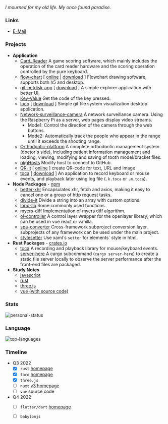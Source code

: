 *I mourned for my old life. My once found paradise.*

[comment]: <> (霓为衣兮风为马, 云之君兮纷纷而来下.)

[comment]: <> (虎鼓瑟兮鸾回车, 仙之人兮列如麻.)

[comment]: <> (![QRCode]&#40;./QRCode.png&#41;)

### Links

[comment]: <> (- [Homepage]&#40;https://lopo12123.github.io/lopo12123/&#41;)

- <a href="mailto:lopo@zju.edu.cn?subject=From: Github Guest">E-Mail</a>

### Projects

- **Application**
    - [Card_Reader](https://github.com/lopo12123/Card_Reader) A game scoring software, which mainly includes the operation of the card reader hardware and the scoring operation controlled by the pure keyboard.
    - [flow-chart](https://github.com/lopo12123/flow-chart) \[ [online](https://lopo12123.github.io/flow-chart/) | [download](https://github.com/lopo12123/flow-chart/releases/download/v0.0.1/flow-chart_setup_0.0.1.exe) \] Flowchart drawing software, supports both h5 and desktop.
    - [git-netdisk-app](https://github.com/lopo12123/git-netdisk-app) \[ [download](https://github.com/lopo12123/git-netdisk-app/releases/download/v1.0.0/cat-explorer.Setup.1.0.0.exe) \] A simple explorer application with better UI.
    - [Key-Value](https://github.com/lopo12123/Key-Value) Get the code of the key pressed.
    - [loco](https://github.com/lopo12123/loco) \[ [download](https://github.com/lopo12123/loco/releases/tag/v0.0.1) \] Simple git file system visualization desktop application.
    - [Network-surveillance-camera](https://github.com/lopo12123/Network-surveillance-camera) A network surveillance camera. Using the Raspberry Pi as a server, web pages display video streams.
        - Mode1: Control the direction of the camera through the web buttons.
        - Mode2: Automatically track the people who appear in the range until it exceeds the shooting range.
    - [Orthodontic-platform](https://github.com/lopo12123/Orthodontic-platform) A complete orthodontic management system (doctor's side), including patient information management and loading, viewing, modifying and saving of tooth model/bracket files.
    - [pkgHosts](https://github.com/lopo12123/pkgHosts) Modify host to connect to GitHub.
    - [QR-it](https://github.com/lopo12123/QR-it) \[ [online](https://lopo12123.github.io/QR-it) \] create QR-code for text, URL and image
    - [toca](https://github.com/lopo12123/toca-tauri) \[ [download](https://github.com/lopo12123/toca-tauri/releases/tag/v0.1.0) \] An application to record keyboard or mouse events, and playback later using log file (`.k.toca` or `.m.toca`).
- **Node Packages** - [npm](https://www.npmjs.com/)
    - [better-xhr](https://github.com/lopo12123/better-xhr) Encapsulates xhr, fetch and axios, making it easy to cancel one or a group of http request tasks.
    - [divide-it](https://github.com/lopo12123/divide-it) Divide a string into an array with custom options.
    - [lopo-lib](https://github.com/lopo12123/lopo-lib) Some commonly used functions.
    - [myers-diff](https://github.com/lopo12123/myers-diff) Implementation of myers diff algorithm.
    - [ol-controller](https://github.com/lopo12123/ol-controller) A control layer wrapper for the openlayer library, which can be used in vue react or vanilla.
    - [spa-converter](https://github.com/lopo12123/spa-converter) Cross-framework subproject conversion layer, subprojects of any framework can be used under the main project.
    - [stylesetter](https://github.com/lopo12123/stylesetter) Use xaml\`s `setter` for elements` style in html.
- **Rust Packages** - [crates.io](https://crates.io/)
    - [toca](https://github.com/lopo12123/toca) A recording and playback library for mouse/keyboard events.
    - [server-here](https://github.com/lopo12123/server-here) A cargo subcommand (`cargo server-here`) to create a static file server locally to observe the server performance after the front-end files are packaged.
- **Study Notes**
    - [javascript](https://github.com/lopo12123/study-js)
    - [rust](https://github.com/lopo12123/study-rust)
    - [three.js](https://github.com/lopo12123/study-three)
    - [vue (with source code)](https://github.com/lopo12123/study-vue)

### Stats

![personal-status](https://github-readme-stats.vercel.app/api?username=lopo12123&show_icons=true&icon_color=718096&title_color=718096&hide_title=true&text_color=718096&bg_color=ffffff)

### Language

![top-languages](https://github-readme-stats.vercel.app/api/top-langs/?username=lopo12123&langs_count=10&hide_title=true&card_width=495&layout=compact)

### Timeline

- Q3 2022
    - [x] `rust` [homepage](https://rust.bootcss.com/title-page.html)
    - [x] `taro` [homepage](https://taro-docs.jd.com/taro/docs)
    - [x] `three.js`
    - [ ] `nuxt` [v3 homepage](https://v3.nuxtjs.org/)
    - [ ] `vue` source code
- Q4 2022
    - [ ] `flutter/dart` [homepage](https://flutterchina.club/)
    - [ ] `babylonjs`












